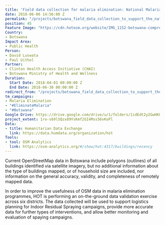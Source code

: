 ```yaml
---
title: 'Field data collection for malaria elimination: National Malaria Programme'
date: 2018-06-06 14:56:00 Z
permalink: "/projects/botswana_field_data_collection_to_support_the_national_malaria_programme"
position: 45
Feature Image: "https://cdn.hotosm.org/website/IMG_1152-botswana-compressor.jpg"
Country:
- Botswana
Impact Area:
- Public Health
Person:
- David Luswata
- Paul Uithol
Partner:
- Clinton Health Access Initiative (CHAI)
- Botswana Ministry of Health and Wellness
Duration:
  Start Date: 2018-04-01 00:00:00 Z
  End Date: 2018-06-30 00:00:00 Z
redirect_from: "/projects/botswana_field_data_collection_to_support_the_national_malaria_programme"
tm_campaigns:
- Malaria Elimination
- "#EliminateMalaria"
- "#Botswana"
Google Drive: https://drive.google.com/drive/u/1/folders/1idEdt2y2GwHKOynZ61b03YiUOCmaA8ae
project_extent: 1ro-s69lSQzx89YsKmf2GI4Mss56vKoPl
Data:
- title: Humanitarian Data Exchange
  link: https://data.humdata.org/organization/hot
Tools:
- tool: OSM Analytics
  link: https://osm-analytics.org/#/show/hot:4317/buildings/recency
---
```


Current OpenStreetMap data in Botswana include polygons (outlines) of all buildings identified via satellite imagery, but no additional information about the type of buildings mapped, or of household size are included, nor information on the general accuracy, validity, and completeness of remotely mapped data.

In order to improve the usefulness of OSM data in malaria elimination programmes, HOT is performing an on-the-ground data validation exercise across six districts. The data collected will be used to support logistics planning for Indoor Residual Spraying campaigns, provide more accurate data for further types of interventions, and allow better monitoring and evaluation of spaying campaigns.